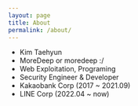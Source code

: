 ```yaml
---
layout: page
title: About
permalink: /about/
---
```



- Kim Taehyun 
- MoreDeep or moredeep :/
- Web Exploitation, Programing
- Security Engineer & Developer
- Kakaobank Corp (2017 ~ 2021.09)
- LINE Corp (2022.04 ~ now)


[jekyll-paper]: https://github.com/ghosind/Jekyll-Paper
[jekyll-paper-issues]: https://github.com/ghosind/Jekyll-Paper/issues
